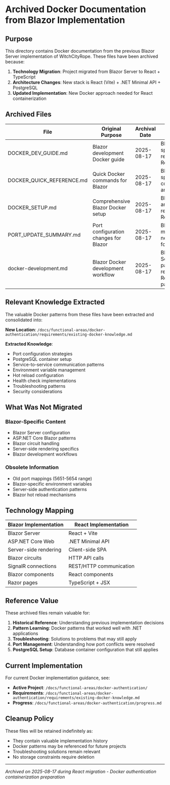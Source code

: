 # Archived Docker Documentation from Blazor Implementation

<!-- Last Updated: 2025-08-17 -->
<!-- Version: 1.0 -->
<!-- Owner: Librarian -->
<!-- Status: Archived -->

## Purpose

This directory contains Docker documentation from the previous Blazor Server implementation of WitchCityRope. These files have been archived because:

1. **Technology Migration**: Project migrated from Blazor Server to React + TypeScript
2. **Architecture Changes**: New stack is React (Vite) + .NET Minimal API + PostgreSQL
3. **Updated Implementation**: New Docker approach needed for React containerization

## Archived Files

| File | Original Purpose | Archival Date | Reason |
|------|------------------|---------------|--------|
| DOCKER_DEV_GUIDE.md | Blazor development Docker guide | 2025-08-17 | Blazor-specific, replaced by React guide |
| DOCKER_QUICK_REFERENCE.md | Quick Docker commands for Blazor | 2025-08-17 | Blazor-specific commands and ports |
| DOCKER_SETUP.md | Comprehensive Blazor Docker setup | 2025-08-17 | Blazor architecture, replaced by React setup |
| PORT_UPDATE_SUMMARY.md | Port configuration changes for Blazor | 2025-08-17 | Blazor port mappings, new ports for React |
| docker-development.md | Blazor Docker development workflow | 2025-08-17 | Blazor Server patterns, replaced by React patterns |

## Relevant Knowledge Extracted

The valuable Docker patterns from these files have been extracted and consolidated into:

**New Location**: `/docs/functional-areas/docker-authentication/requirements/existing-docker-knowledge.md`

**Extracted Knowledge**:
- Port configuration strategies
- PostgreSQL container setup
- Service-to-service communication patterns
- Environment variable management
- Hot reload configuration
- Health check implementations
- Troubleshooting patterns
- Security considerations

## What Was Not Migrated

### Blazor-Specific Content
- Blazor Server configuration
- ASP.NET Core Blazor patterns
- Blazor circuit handling
- Server-side rendering specifics
- Blazor development workflows

### Obsolete Information
- Old port mappings (5651-5654 range)
- Blazor-specific environment variables
- Server-side authentication patterns
- Blazor hot reload mechanisms

## Technology Mapping

| Blazor Implementation | React Implementation |
|----------------------|---------------------|
| Blazor Server | React + Vite |
| ASP.NET Core Web | .NET Minimal API |
| Server-side rendering | Client-side SPA |
| Blazor circuits | HTTP API calls |
| SignalR connections | REST/HTTP communication |
| Blazor components | React components |
| Razor pages | TypeScript + JSX |

## Reference Value

These archived files remain valuable for:

1. **Historical Reference**: Understanding previous implementation decisions
2. **Pattern Learning**: Docker patterns that worked well with .NET applications
3. **Troubleshooting**: Solutions to problems that may still apply
4. **Port Management**: Understanding how port conflicts were resolved
5. **PostgreSQL Setup**: Database container configuration that still applies

## Current Implementation

For current Docker implementation guidance, see:
- **Active Project**: `/docs/functional-areas/docker-authentication/`
- **Requirements**: `/docs/functional-areas/docker-authentication/requirements/existing-docker-knowledge.md`
- **Progress**: `/docs/functional-areas/docker-authentication/progress.md`

## Cleanup Policy

These files will be retained indefinitely as:
- They contain valuable implementation history
- Docker patterns may be referenced for future projects
- Troubleshooting solutions remain relevant
- No storage constraints require deletion

---

*Archived on 2025-08-17 during React migration - Docker authentication containerization preparation*